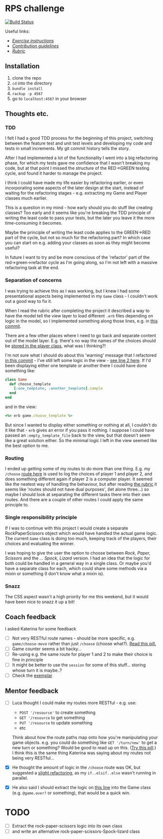 # RPS challenge
[![Build Status](https://travis-ci.com/Hives/rps-challenge.svg?branch=master)](https://travis-ci.com/Hives/rps-challenge)

Useful links:
- *[Exercise instructions](instructions.md)*
- *[Contribution guidelines](CONTRIBUTING.md)*
- *[Rubric](https://github.com/makersacademy/rps-challenge/blob/master/docs/review.md)*

## Installation

1. clone the repo
2. `cd` into the directory
3. `bundle install`
4. `rackup -p 4567`
5. go to `localhost:4567` in your browser

## Thoughts etc.

### TDD

I felt I had a good TDD process for the beginning of this project, switching between the feature test and unit test levels and developing my code and tests in small increments. My git commit history tells the story.

After I had implemented a lot of the functionality I went into a big refactoring phase, for which my tests gave me confidence that I wasn't breaking my code, but at that point I missed the structure of the RED->GREEN testing cycle, and found it harder to manage the project.

I think I could have made my life easier by refactoring earlier, or even incorporating some aspects of the later design at the start, instead of waiting for the refactoring stages - e.g. extracting my Game and Player classes much earlier.

This is a question in my mind - how early should you do stuff like creating classes? Too early and it seems like you're breaking the TDD principle of writing the least code to pass your tests, but the later you leave it the more time-consuming it becomes.

Maybe the principle of writing the least code applies to the GREEN->RED part of the cycle, but not so much for the refactoring part? In which case you can start on e.g. adding your classes as soon as they might become useful?

In future I want to try and be more conscious of the 'refactor' part of the red->green->refactor cycle as I'm going along, so I'm not left with a massive refactoring task at the end.

### Separation of concerns

I was trying to achieve this as I was working, but I knew I had some presentational aspects being implemented in my `Game` class - I couldn't work out a good way to fix it.

When I read the rubric after completing the project it described a way to have the model tell the view layer to load different `.erb` files depending on logic in the model, so I implemented something along those lines, e.g. in [this commit](https://github.com/Hives/rps-challenge/commit/cabc7749dce595cb955a85e14a61d8101d607b74).

There are a few other places where I need to go back and separate content out of the model layer. E.g. there's no way the names of the choices should be [stored in the player class](https://github.com/Hives/rps-challenge/blob/1ef6aacd83112253a7d0de5f98dac3cbc04beee0/lib/player.rb#L4), what was I thinking?!

I'm not sure what I should do about this 'warning' message that I refactored [in this commit](https://github.com/Hives/rps-challenge/commit/1ef6aacd83112253a7d0de5f98dac3cbc04beee0) - I've still left some logic in the view - [see line 2 here](https://github.com/Hives/rps-challenge/blob/1ef6aacd83112253a7d0de5f98dac3cbc04beee0/views/play.erb#L2). If I'd been displaying either one template or another there I could have done something like:
```ruby
class Game
  def choose_template
    [:one_template, :another_template].sample
  end
end
```
and in the view:
```ruby
<%= erb game.choose_template %>
```
But since I wanted to display either something or nothing at all, I couldn't do it like that - `erb` gives an error if you pass it nothing. I suppose I could have passed an `:empty_template_file` back to the view, but that doesn't seem like a great solution either. So the minimal logic I left in the view seemed like the best option to me.

### Routing

I ended up getting some of my routes to do more than one thing. E.g. my `/choose` [route here](https://github.com/Hives/rps-challenge/blob/1ef6aacd83112253a7d0de5f98dac3cbc04beee0/app.rb#L45) is used to log the choices of player 1 and player 2, and does something different again if player 2 is a computer player. It seemed like the neatest way of handling the behaviour, but after reading [the rubric](https://github.com/makersacademy/rps-challenge/blob/master/docs/review.md#inconsistent-routing-and-route-naming) it seems like 'routes should not have dual purposes', (let alone three...) so maybe I should look at separating the different tasks there into their own routes. And there are a couple of other routes I could apply the same principle to.

### Single responsibility principle

If I was to continue with this project I would create a separate RockPaperScissors object which would have handled the actual game logic. The current `Game` class is doing too much, keeping track of the players, their choices and evaluating the winner.

I was hoping to give the user the option to choose between *Rock, Paper, Scissors* and the *... Spock, Lizard* version. I had an idea that the logic for both could be handled in a general way in a single class. Or maybe you'd have a separate class for each, which could share some methods via a mixin or something (I don't know what a mixin is).

### Snazz

The CSS aspect wasn't a high priority for me this weekend, but it would have been nice to snazz it up a bit!

## Coach feedback

I asked Katerina for some feedback
- [ ] Not very RESTful route names - should be more specific, e.g. `game/choose-move` rather than just `/choose` (choose what?). [Read this pill.](https://github.com/makersacademy/course/blob/master/pills/rest.md)
- [ ] Game counter seems a bit hacky...
- [ ] Re-using e.g. the same route for player 1 and 2 to make their choice is fine in principle
- [ ] It might be better to use the `session` for some of this stuff... storing whose turn it is maybe..?
- [ ] Check the [exemplar](https://github.com/makersacademy/rps-exemplar/blob/master/app.rb)

## Mentor feedback

- [ ] Luca thought I could make my routes more RESTful - e.g. use:

  - `POST '/resource'` to create something
  - `GET '/resource` to get something
  - `PUT '/resource` to update something
  - etc
  
  Think about how the route paths map onto how you're manipulating your game objects. e.g. you could do something like `GET '/turn/new'` to get a new turn or something? Would be good to read up on this. ([Try this pill](https://github.com/makersacademy/course/blob/master/pills/rest.md).) I think this is the same thing Katerina was saying about my routes not being very RESTful...

- [x] He thought the amount of logic in the `/choose` route was OK, but suggested a [slight refactoring](https://github.com/Hives/rps-challenge/commit/6fd8d2010441c063d813b93efcbf42fa3634719c), as my `if..elsif..else` wasn't running in parallel.

- [x] He also said I should extract the logic on [this line](https://github.com/Hives/rps-challenge/blob/6fd8d2010441c063d813b93efcbf42fa3634719c/app.rb#L47) into the Game class (e.g. `@game.over?` or something), that would be a quick win.

# TODO

- [ ] Extract the rock-paper-scissors logic into its own class
- [ ] and write an alternative rock-paper-scissors-Spock-lizard class
